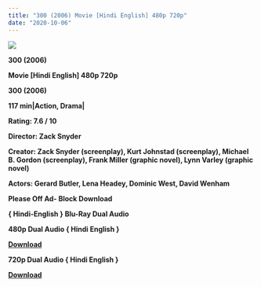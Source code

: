 ```yaml
---
title: "300 (2006) Movie [Hindi English] 480p 720p"
date: "2020-10-06"
---
```


[**![](https://1.bp.blogspot.com/-86tD6ZDhCM4/XwmqKZdy1QI/AAAAAAAAD7g/6U1BNtvgR4M4v8PUwY1_aWXaReiZbyZuwCLcBGAsYHQ/s1600/hhkkkkgfvbbbb987.jpg)**](https://1.bp.blogspot.com/-86tD6ZDhCM4/XwmqKZdy1QI/AAAAAAAAD7g/6U1BNtvgR4M4v8PUwY1_aWXaReiZbyZuwCLcBGAsYHQ/s1600/hhkkkkgfvbbbb987.jpg)

 **300 (2006)**

**Movie \[Hindi English\] 480p 720p** 

 **300 (2006)**

**117 min|Action, Drama|**

**Rating: 7.6 / 10** 

**Director: Zack Snyder**

**Creator: Zack Snyder (screenplay), Kurt Johnstad (screenplay), Michael B. Gordon (screenplay), Frank Miller (graphic novel), Lynn Varley (graphic novel)**

**Actors: Gerard Butler, Lena Headey, Dominic West, David Wenham**

**Please Off Ad- Block Download**

**{ Hindi-English } Blu-Ray Dual Audio**

**480p Dual Audio { Hindi English }**

[**Download**](https://zee.gl/x6YIWhr)

**720p Dual Audio { Hindi English }**

[**Download**](https://zee.gl/1FLg9d)
